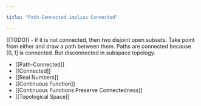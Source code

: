 ```yaml
---

title: "Path-Connected implies Connected"

---
```

[[TODO]] - if it is not connected, then two disjoint open subsets. Take point from either and draw a path between them. Paths are connected because $[0, 1]$ is connected. But disconnected in subspace topology.

- [[Path-Connected]]
- [[Connected]]
- [[Real Numbers]]
- [[Continuous Function]]
- [[Continuous Functions Preserve Connectedness]]
- [[Topological Space]]